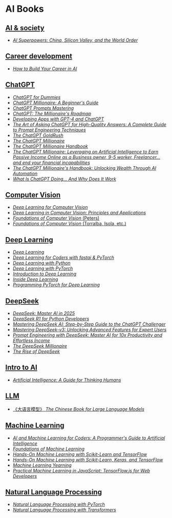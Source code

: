 # AI Books

## [AI & society](./AI%20&%20society/)

* [_AI Superpowers: China, Silicon Valley, and the World Order_](./AI%20&%20society/AI%20Superpowers%20China,%20Silicon%20Valley,%20and%20the%20New%20World%20Order%20(Lee,%20Kai-Fu)%20(Z-Library).epub)

## [Career development](./career%20development/)

* [_How to Build Your Career in AI_](./career%20development/eBook-How-to-Build-a-Career-in-AI.pdf)

## [ChatGPT](./ChatGPT/)

* [_ChatGPT for Dummies_](./ChatGPT/ChatGPT%20For%20Dummies%20(Pam%20Baker)%20(Z-Library).pdf)
* [_ChatGPT Millionaire: A Beginner's Guide_](./ChatGPT/ChatGPT%20Millionaire%20A%20Beginners%20Guide%20to%20ChatGPT%20and%20Passive%20Income%20Strategies%20for%20Financial%20Freedom%20(Drake%20Cox)%20(Z-Library).pdf)
* [_ChatGPT Prompts Mastering_](./ChatGPT/ChatGPT%20Prompts%20Mastering%20(Christian%20Brown)%20(Z-Library).pdf)
* [_ChatGPT: The Millionaire's Roadmap_](./ChatGPT/ChatGPT%20The%20Millionaires%20Roadmap%20How%20to%20make%20money%20with%20ChatGPT%20(C.%20Powell%20M.A.%20Finance)%20(Z-Library).pdf)
* [_Developing Apps with GPT-4 and ChatGPT_](./ChatGPT/Developing%20Apps%20with%20GPT-4%20and%20ChatGPT%20Build%20Intelligent%20Chatbots,%20Content%20Generators,%20and%20More%20(Olivier%20Caelen,%20Marie-Alice%20Blete)%20(Z-Library)-1.pdf)
* [_The Art of Asking ChatGPT for High-Quality Answers: A Complete Guide to Prompt Engineering Techniques_](./ChatGPT/The%20Art%20of%20Asking%20ChatGPT%20for%20High-Quality%20Answers%20A%20Complete%20Guide%20to%20Prompt%20Engineering%20Techniques%20(Ibrahim%20John)%20(Z-Library).pdf)
* [_The ChatGPT GoldRush_](./ChatGPT/The%20ChatGPT%20GoldRush%20Profiting%20from%20the%20AI%20Revolution%20Online%20Prompt%20Engineering%20Mastery%20with%20ChatGPT%20(Mark%20Adelson)%20(Z-Library).pdf)
* [_The ChatGPT Millionaire_](./ChatGPT/The%20ChatGPT%20Millionaire%20(Neil%20Dagger)%20(Z-Library).epub)
* [_The ChatGPT Millionaire Handbook_](./ChatGPT/The%20ChatGPT%20Millionaire%20Handbook%20(Tj%20Books)%20(Z-Library).epub)
* [_The ChatGPT Millionaire: Leveraging on Artificial Intelligence to Earn Passive Income Online as a Business owner, 9-5 worker, Freelancer… and end your financial incapabilities_](./ChatGPT/The%20ChatGPT%20Millionaire%20Leveraging%20on%20Artificial%20Intelligence%20to%20Earn%20Passive%20Income%20Online%20as%20a%20Business%20owner,%209-5%20worker,...%20(Nathaniel%20Jon)%20(Z-Library).epub)
* [_The ChatGPT Millionaire's Handbook: Unlocking Wealth Through AI Automation_](./ChatGPT/The%20ChatGPT%20Millionaires%20Handbook%20Unlocking%20Wealth%20Through%20Ai%20Automation%20(Logan%20Rivers)%20(Z-Library).epub)
* [_What Is ChatGPT Doing… And Why Does It Work_](./ChatGPT/What%20Is%20ChatGPT%20Doing%20...%20And%20Why%20Does%20It%20Work%20(Stephen%20Wolfram)%20(Z-Library).epub)

## [Computer Vision](./computer%20vision/)

* [_Deep Learning for Computer Vision_](./computer%20vision/Deep%20Learning%20for%20Computer%20Vision.pdf)
* [_Deep Learning in Computer Vision: Principles and Applications_](./computer%20vision/Deep%20learning%20in%20computer%20vision%20principles%20and%20applications%20(Mahmoud%20Hassaballah,%20Ali%20Ismail%20Awad)%20(Z-Library).pdf)
* [_Foundations of Computer Vision_ (Peters)](./computer%20vision/Foundations%20of%20Computer%20Vision%20(James%20F.%20Peters).pdf)
* [_Foundations of Computer Vision_ (Torralba, Isola, etc.)](./computer%20vision/Foundations%20of%20Computer%20Vision%20(Antonio%20Torralba,%20Phillip%20Isola%20etc.)%20(Z-Library).epub)

## [Deep Learning](./deep%20learning/)

* [_Deep Learning_](./deep%20learning/DeepLearningBook.pdf)
* [_Deep Learning for Coders with fastai & PyTorch_](./deep%20learning/Deep%20Learning%20for%20Coders%20with%20fastai...%20(Z-Library).pdf)
* [_Deep Learning with Python_](./deep%20learning/Deep%20Learning%20with%20Python,%202nd%20Edition%20(Final%20Release)%20(Francois%20Chollet)%20(Z-Library).pdf)
* [_Deep Learning with PyTorch_](./deep%20learning/Deep%20Learning%20With%20Pytorch%20(Eli%20Stevens,%20Luca%20Antiga,%20Thomas%20Viehmann)%20(Z-Library).pdf)
* [_Introduction to Deep Learning_](./deep%20learning/Introduction%20to%20Deep%20Learning%20(Eugene%20Charniak)%20(Z-Library).pdf)
* [_Inside Deep Learning_](./deep%20learning/Inside%20Deep%20Learning%20Math,%20Algorithms,%20Models%20(Final%20Release)%20(Edward%20Raff)%20(Z-Library).pdf)
* [_Programming PyTorch for Deep Learning_](./deep%20learning/Programming%20PyTorch%20for%20Deep%20Learning%20(Ian%20Pointer)%20(Z-Library).pdf)

## [DeepSeek](./DeepSeek/)

* [_DeepSeek: Master AI in 2025_](./DeepSeek/DeepSeek%20Master%20AI%20in%202025%20–%20The%20Ultimate%20Guide%20to%20Outperform%20ChatGPT,%20Boost%20Productivity%20Future-Proof%20Your%20Skills%20Automate...%20(Sanchez,%20Cesar)%20(Z-Library).epub)
* [_DeepSeek R1 for Python Developers_](./DeepSeek/DeepSeek%20R1%20for%20Python%20Developers%20Practical%20Projects%20and%20Advanced%20Techniques%20(Thao,%20Larry%20D)%20(Z-Library).epub)
* [_Mastering DeepSeek AI: Step-by-Step Guide to the ChatGPT Challenger_](./DeepSeek/Mastering%20DeepSeek%20AI%20Step-by-Step%20Guide%20to%20the%20ChatGPT%20Challenger%20(Mandal,%20Dr.%20Wasim%20Akram)%20(Z-Library).epub)
* [_Mastering DeepSeek-v3: Unlocking Advanced Features for Expert Users_](./DeepSeek/Mastering%20DeepSeek-v3%20Unlocking%20Advanced%20Features%20for%20Expert%20Users%20(DeepSeek%20Book%20Series%20Mastering%20AI-Powered%20Search%202)%20(KITS%20FOR%20LIFE)%20(Z-Library).epub)
* [_Prompt Engineering with DeepSeek: Master AI for 10x Productivity and Effortless Income_](./DeepSeek/Prompt%20Engineering%20with%20DeepSeek%20Master%20AI%20for%2010x%20Productivity%20and%20Effortless%20Income%20(Jain,%20Yash)%20(Z-Library).epub)
* [_The DeepSeek Millionaire_](./DeepSeek/The%20DeepSeek%20Millionaire%20The%20AI%20Money%20Blueprint%20for%20Passive%20Income%20Online%20Domination%20How%20to%20Make%20Money%20with%20DeepSeek,...%20(Collins%20Asein)%20(Z-Library).epub)
* [_The Rise of DeepSeek_](./DeepSeek/The%20Rise%20of%20DeepSeek%20How%20a%20One%20Year%20Old%20Chinese%20Company%20Disrupted%20the%20AI%20Landscape%20(Steve%20Russell)%20(Z-Library).epub)

## [Intro to AI](./intro/)

* [_Artificial Intelligence: A Guide for Thinking Humans_](./intro/dokumen.pub_artificial-intelligence-a-guide-for-thinking-humans-978-0374257835.epub)

## [LLM](./LLM)

* [《大语言模型》 _The Chinese Book for Large Language Models_](./LLM/LLMBook.pdf)

## [Machine Learning](./machine%20learning/)

* [_AI and Machine Learning for Coders: A Programmer's Guide to Artificial Intelligence_](./intro/dokumen.pub_artificial-intelligence-a-guide-for-thinking-humans-978-0374257835.epub)
* [_Foundations of Machine Learning_](./machine%20learning/Foundations%20of%20Machine%20Learning,%20second%20edition%20(Mehryar%20Mohri,%20Afshin%20Rostamizadeh%20etc.)%20(Z-Library).pdf)
* [_Hands-On Machine Learning with Scikit-Learn and TensorFlow_](./machine%20learning/Hands_On_Machine_Learning_with_Scikit_Learn_and_TensorFlow.pdf)
* [_Hands-On Machine Learning with Scikit-Learn, Keras, and TensorFlow_](./machine%20learning/Hands-On_Machine_Learning_with_Scikit-Learn-Keras-and-TensorFlow-2nd-Edition-Aurelien-Geron.pdf)
* [_Machine Learning Yearning_](./machine%20learning/andrew-ng-machine-learning-yearning.pdf)
* [_Practical Machine Learning in JavaScript: TensorFlow.js for Web Developers_](./machine%20learning/Practical%20Machine%20Learning%20in%20JavaScript%20TensorFlow.js%20for%20Web%20Developers%20(Charlie%20Gerard)%20(Z-Library).pdf)

## [Natural Language Processing](./natural%20language%20processing/)

* [_Natural Language Processing with PyTorch_](./natural%20language%20processing/Natural%20Language%20Processing%20with%20PyTo...%20(Z-Library).pdf)
* [_Natural Language Processing with Transformers_](./natural%20language%20processing/dokumen.pub_natural-language-processing-with-transformers-revised-edition-1098136799-9781098136796-9781098103248.pdf)